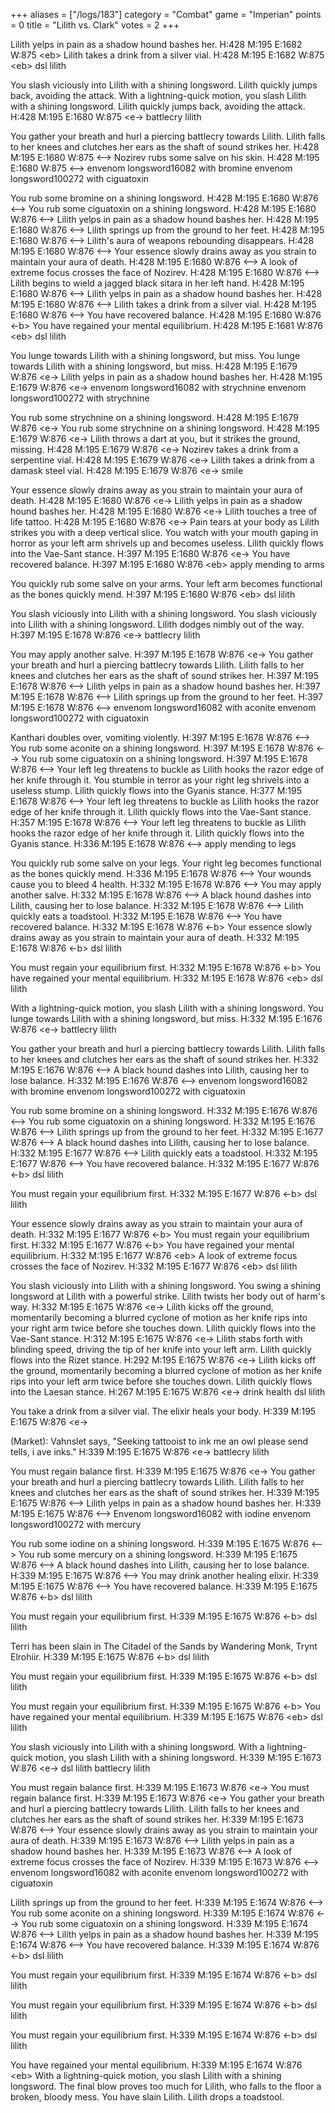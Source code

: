 +++
aliases = ["/logs/183"]
category = "Combat"
game = "Imperian"
points = 0
title = "Lilith vs. Clark"
votes = 2
+++

Lilith yelps in pain as a shadow hound bashes her.
H:428 M:195 E:1682 W:875 &lt;eb&gt; 
Lilith takes a drink from a silver vial.
H:428 M:195 E:1682 W:875 &lt;eb&gt; dsl lilith

You slash viciously into Lilith with a shining longsword.
Lilith quickly jumps back, avoiding the attack.
With a lightning-quick motion, you slash Lilith with a shining longsword.
Lilith quickly jumps back, avoiding the attack.
H:428 M:195 E:1680 W:875 &lt;e-&gt; battlecry lilith

You gather your breath and hurl a piercing battlecry towards Lilith.
Lilith falls to her knees and clutches her ears as the shaft of sound strikes 
her.
H:428 M:195 E:1680 W:875 &lt;--&gt; 
Nozirev rubs some salve on his skin.
H:428 M:195 E:1680 W:875 &lt;--&gt; envenom longsword16082 with bromine
envenom longsword100272 with ciguatoxin

You rub some bromine on a shining longsword.
H:428 M:195 E:1680 W:876 &lt;--&gt; 
You rub some ciguatoxin on a shining longsword.
H:428 M:195 E:1680 W:876 &lt;--&gt; 
Lilith yelps in pain as a shadow hound bashes her.
H:428 M:195 E:1680 W:876 &lt;--&gt; 
Lilith springs up from the ground to her feet.
H:428 M:195 E:1680 W:876 &lt;--&gt; 
Lilith's aura of weapons rebounding disappears.
H:428 M:195 E:1680 W:876 &lt;--&gt; 
Your essence slowly drains away as you strain to maintain your aura of death.
H:428 M:195 E:1680 W:876 &lt;--&gt; 
A look of extreme focus crosses the face of Nozirev.
H:428 M:195 E:1680 W:876 &lt;--&gt; 
Lilith begins to wield a jagged black sitara in her left hand.
H:428 M:195 E:1680 W:876 &lt;--&gt; 
Lilith yelps in pain as a shadow hound bashes her.
H:428 M:195 E:1680 W:876 &lt;--&gt; 
Lilith takes a drink from a silver vial.
H:428 M:195 E:1680 W:876 &lt;--&gt; 
You have recovered balance.
H:428 M:195 E:1680 W:876 &lt;-b&gt; 
You have regained your mental equilibrium.
H:428 M:195 E:1681 W:876 &lt;eb&gt; dsl lilith

You lunge towards Lilith with a shining longsword, but miss.
You lunge towards Lilith with a shining longsword, but miss.
H:428 M:195 E:1679 W:876 &lt;e-&gt; 
Lilith yelps in pain as a shadow hound bashes her.
H:428 M:195 E:1679 W:876 &lt;e-&gt; envenom longsword16082 with strychnine
envenom longsword100272 with strychnine

You rub some strychnine on a shining longsword.
H:428 M:195 E:1679 W:876 &lt;e-&gt; 
You rub some strychnine on a shining longsword.
H:428 M:195 E:1679 W:876 &lt;e-&gt; 
Lilith throws a dart at you, but it strikes the ground, missing.
H:428 M:195 E:1679 W:876 &lt;e-&gt; 
Nozirev takes a drink from a serpentine vial.
H:428 M:195 E:1679 W:876 &lt;e-&gt; 
Lilith takes a drink from a damask steel vial.
H:428 M:195 E:1679 W:876 &lt;e-&gt; smile

Your essence slowly drains away as you strain to maintain your aura of death.
H:428 M:195 E:1680 W:876 &lt;e-&gt; 
Lilith yelps in pain as a shadow hound bashes her.
H:428 M:195 E:1680 W:876 &lt;e-&gt; 
Lilith touches a tree of life tattoo.
H:428 M:195 E:1680 W:876 &lt;e-&gt; 
Pain tears at your body as Lilith strikes you with a deep vertical slice.
You watch with your mouth gaping in horror as your left arm shrivels up and 
becomes useless.
Lilith quickly flows into the Vae-Sant stance.
H:397 M:195 E:1680 W:876 &lt;e-&gt; 
You have recovered balance.
H:397 M:195 E:1680 W:876 &lt;eb&gt; apply mending to arms

You quickly rub some salve on your arms.
Your left arm becomes functional as the bones quickly mend.
H:397 M:195 E:1680 W:876 &lt;eb&gt; dsl lilith

You slash viciously into Lilith with a shining longsword.
You slash viciously into Lilith with a shining longsword.
Lilith dodges nimbly out of the way.
H:397 M:195 E:1678 W:876 &lt;e-&gt; battlecry lilith

You may apply another salve.
H:397 M:195 E:1678 W:876 &lt;e-&gt; 
You gather your breath and hurl a piercing battlecry towards Lilith.
Lilith falls to her knees and clutches her ears as the shaft of sound strikes 
her.
H:397 M:195 E:1678 W:876 &lt;--&gt; 
Lilith yelps in pain as a shadow hound bashes her.
H:397 M:195 E:1678 W:876 &lt;--&gt; 
Lilith springs up from the ground to her feet.
H:397 M:195 E:1678 W:876 &lt;--&gt; envenom longsword16082 with aconite
envenom longsword100272 with ciguatoxin

Kanthari doubles over, vomiting violently.
H:397 M:195 E:1678 W:876 &lt;--&gt; 
You rub some aconite on a shining longsword.
H:397 M:195 E:1678 W:876 &lt;--&gt; 
You rub some ciguatoxin on a shining longsword.
H:397 M:195 E:1678 W:876 &lt;--&gt; 
Your left leg threatens to buckle as Lilith hooks the razor edge of her knife 
through it.
You stumble in terror as your right leg shrivels into a useless stump.
Lilith quickly flows into the Gyanis stance.
H:377 M:195 E:1678 W:876 &lt;--&gt; 
Your left leg threatens to buckle as Lilith hooks the razor edge of her knife 
through it.
Lilith quickly flows into the Vae-Sant stance.
H:357 M:195 E:1678 W:876 &lt;--&gt; 
Your left leg threatens to buckle as Lilith hooks the razor edge of her knife 
through it.
Lilith quickly flows into the Gyanis stance.
H:336 M:195 E:1678 W:876 &lt;--&gt; apply mending to legs

You quickly rub some salve on your legs.
Your right leg becomes functional as the bones quickly mend.
H:336 M:195 E:1678 W:876 &lt;--&gt; 
Your wounds cause you to bleed 4 health.
H:332 M:195 E:1678 W:876 &lt;--&gt; 
You may apply another salve.
H:332 M:195 E:1678 W:876 &lt;--&gt; 
A black hound dashes into Lilith, causing her to lose balance.
H:332 M:195 E:1678 W:876 &lt;--&gt; 
Lilith quickly eats a toadstool.
H:332 M:195 E:1678 W:876 &lt;--&gt; 
You have recovered balance.
H:332 M:195 E:1678 W:876 &lt;-b&gt; 
Your essence slowly drains away as you strain to maintain your aura of death.
H:332 M:195 E:1678 W:876 &lt;-b&gt; dsl lilith

You must regain your equilibrium first.
H:332 M:195 E:1678 W:876 &lt;-b&gt; 
You have regained your mental equilibrium.
H:332 M:195 E:1678 W:876 &lt;eb&gt; dsl lilith

With a lightning-quick motion, you slash Lilith with a shining longsword.
You lunge towards Lilith with a shining longsword, but miss.
H:332 M:195 E:1676 W:876 &lt;e-&gt; battlecry lilith

You gather your breath and hurl a piercing battlecry towards Lilith.
Lilith falls to her knees and clutches her ears as the shaft of sound strikes 
her.
H:332 M:195 E:1676 W:876 &lt;--&gt; 
A black hound dashes into Lilith, causing her to lose balance.
H:332 M:195 E:1676 W:876 &lt;--&gt; envenom longsword16082 with bromine
envenom longsword100272 with ciguatoxin

You rub some bromine on a shining longsword.
H:332 M:195 E:1676 W:876 &lt;--&gt; 
You rub some ciguatoxin on a shining longsword.
H:332 M:195 E:1676 W:876 &lt;--&gt; 
Lilith springs up from the ground to her feet.
H:332 M:195 E:1677 W:876 &lt;--&gt; 
A black hound dashes into Lilith, causing her to lose balance.
H:332 M:195 E:1677 W:876 &lt;--&gt; 
Lilith quickly eats a toadstool.
H:332 M:195 E:1677 W:876 &lt;--&gt; 
You have recovered balance.
H:332 M:195 E:1677 W:876 &lt;-b&gt; dsl lilith

You must regain your equilibrium first.
H:332 M:195 E:1677 W:876 &lt;-b&gt; dsl lilith

Your essence slowly drains away as you strain to maintain your aura of death.
H:332 M:195 E:1677 W:876 &lt;-b&gt; 
You must regain your equilibrium first.
H:332 M:195 E:1677 W:876 &lt;-b&gt; 
You have regained your mental equilibrium.
H:332 M:195 E:1677 W:876 &lt;eb&gt; 
A look of extreme focus crosses the face of Nozirev.
H:332 M:195 E:1677 W:876 &lt;eb&gt; dsl lilith

You slash viciously into Lilith with a shining longsword.
You swing a shining longsword at Lilith with a powerful strike.
Lilith twists her body out of harm's way.
H:332 M:195 E:1675 W:876 &lt;e-&gt; 
Lilith kicks off the ground, momentarily becoming a blurred cyclone of motion 
as her knife rips into your right arm twice before she touches down.
Lilith quickly flows into the Vae-Sant stance.
H:312 M:195 E:1675 W:876 &lt;e-&gt; 
Lilith stabs forth with blinding speed, driving the tip of her knife into your 
left arm.
Lilith quickly flows into the Rizet stance.
H:292 M:195 E:1675 W:876 &lt;e-&gt; 
Lilith kicks off the ground, momentarily becoming a blurred cyclone of motion 
as her knife rips into your left arm twice before she touches down.
Lilith quickly flows into the Laesan stance.
H:267 M:195 E:1675 W:876 &lt;e-&gt; drink health
dsl lilith

You take a drink from a silver vial.
The elixir heals your body.
H:339 M:195 E:1675 W:876 &lt;e-&gt; 

(Market): Vahnslet says, "Seeking tattooist to ink me an owl please send tells,
i ave inks."
H:339 M:195 E:1675 W:876 &lt;e-&gt; battlecry lilith

You must regain balance first.
H:339 M:195 E:1675 W:876 &lt;e-&gt; 
You gather your breath and hurl a piercing battlecry towards Lilith.
Lilith falls to her knees and clutches her ears as the shaft of sound strikes 
her.
H:339 M:195 E:1675 W:876 &lt;--&gt; 
Lilith yelps in pain as a shadow hound bashes her.
H:339 M:195 E:1675 W:876 &lt;--&gt; Envenom longsword16082 with iodine
envenom longsword100272 with mercury

You rub some iodine on a shining longsword.
H:339 M:195 E:1675 W:876 &lt;--&gt; 
You rub some mercury on a shining longsword.
H:339 M:195 E:1675 W:876 &lt;--&gt; 
A black hound dashes into Lilith, causing her to lose balance.
H:339 M:195 E:1675 W:876 &lt;--&gt; 
You may drink another healing elixir.
H:339 M:195 E:1675 W:876 &lt;--&gt; 
You have recovered balance.
H:339 M:195 E:1675 W:876 &lt;-b&gt; dsl lilith

You must regain your equilibrium first.
H:339 M:195 E:1675 W:876 &lt;-b&gt; dsl lilith

Terri has been slain in The Citadel of the Sands by Wandering Monk, Trynt 
Elrohiir.
H:339 M:195 E:1675 W:876 &lt;-b&gt; dsl lilith

You must regain your equilibrium first.
H:339 M:195 E:1675 W:876 &lt;-b&gt; dsl lilith

You must regain your equilibrium first.
H:339 M:195 E:1675 W:876 &lt;-b&gt; 
You have regained your mental equilibrium.
H:339 M:195 E:1675 W:876 &lt;eb&gt; dsl lilith

You slash viciously into Lilith with a shining longsword.
With a lightning-quick motion, you slash Lilith with a shining longsword.
H:339 M:195 E:1673 W:876 &lt;e-&gt; dsl lilith
battlecry lilith

You must regain balance first.
H:339 M:195 E:1673 W:876 &lt;e-&gt; 
You must regain balance first.
H:339 M:195 E:1673 W:876 &lt;e-&gt; 
You gather your breath and hurl a piercing battlecry towards Lilith.
Lilith falls to her knees and clutches her ears as the shaft of sound strikes 
her.
H:339 M:195 E:1673 W:876 &lt;--&gt; 
Your essence slowly drains away as you strain to maintain your aura of death.
H:339 M:195 E:1673 W:876 &lt;--&gt; 
Lilith yelps in pain as a shadow hound bashes her.
H:339 M:195 E:1673 W:876 &lt;--&gt; 
A look of extreme focus crosses the face of Nozirev.
H:339 M:195 E:1673 W:876 &lt;--&gt; envenom longsword16082 with aconite
envenom longsword100272 with ciguatoxin

Lilith springs up from the ground to her feet.
H:339 M:195 E:1674 W:876 &lt;--&gt; 
You rub some aconite on a shining longsword.
H:339 M:195 E:1674 W:876 &lt;--&gt; 
You rub some ciguatoxin on a shining longsword.
H:339 M:195 E:1674 W:876 &lt;--&gt; 
Lilith yelps in pain as a shadow hound bashes her.
H:339 M:195 E:1674 W:876 &lt;--&gt; 
You have recovered balance.
H:339 M:195 E:1674 W:876 &lt;-b&gt; dsl lilith

You must regain your equilibrium first.
H:339 M:195 E:1674 W:876 &lt;-b&gt; dsl lilith

You must regain your equilibrium first.
H:339 M:195 E:1674 W:876 &lt;-b&gt; dsl lilith

You must regain your equilibrium first.
H:339 M:195 E:1674 W:876 &lt;-b&gt; dsl lilith

You have regained your mental equilibrium.
H:339 M:195 E:1674 W:876 &lt;eb&gt; 
With a lightning-quick motion, you slash Lilith with a shining longsword.
The final blow proves too much for Lilith, who falls to the floor a broken, 
bloody mess.
You have slain Lilith.
Lilith drops a toadstool.